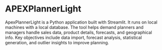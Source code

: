 # APEXPlannerLight
ApexPlannerLight is a Python application built with Streamlit. It runs on local machines with a local database. The tool helps demand planners and managers handle sales data, product details, forecasts, and geographical info. Key objectives include data import, forecast analysis, statistical generation, and outlier insights to improve planning.
